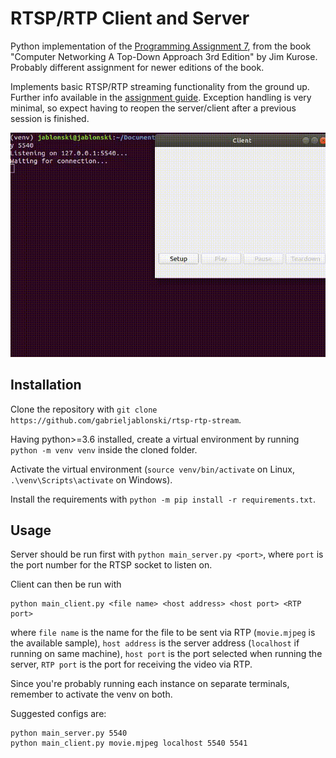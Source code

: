# RTSP/RTP Client and Server
 Python implementation of the [Programming Assignment 7](http://media.pearsoncmg.com/aw/aw_kurose_network_3/labs/lab7/lab7.html), from the book "Computer Networking A Top-Down Approach 3rd Edition" by Jim Kurose. Probably different assignment for newer editions of the book.
 
 Implements basic RTSP/RTP streaming functionality from the ground up. Further info available in the [assignment guide](http://media.pearsoncmg.com/aw/aw_kurose_network_3/labs/lab7/lab7.html). Exception handling is very minimal, so expect having to reopen the server/client after a previous session is finished.

![Demonstration](rtsp_demo.gif)

## Installation

Clone the repository with `git clone https://github.com/gabrieljablonski/rtsp-rtp-stream`.

Having python>=3.6 installed, create a virtual environment by running `python -m venv venv` inside the cloned folder.

Activate the virtual environment (`source venv/bin/activate` on Linux, `.\venv\Scripts\activate` on Windows).

Install the requirements with `python -m pip install -r requirements.txt`.

## Usage

Server should be run first with `python main_server.py <port>`, where `port` is the port number for the RTSP socket to listen on.

Client can then be run with 
```
python main_client.py <file name> <host address> <host port> <RTP port>
```
where `file name` is the name for the file to be sent via RTP (`movie.mjpeg` is the available sample), `host address` is the server address (`localhost` if running on same machine), `host port` is the port selected when running the server, `RTP port` is the port for receiving the video via RTP.

Since you're probably running each instance on separate terminals, remember to activate the venv on both.

Suggested configs are:
```
python main_server.py 5540
python main_client.py movie.mjpeg localhost 5540 5541
```
